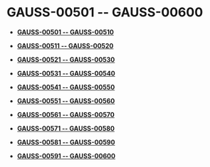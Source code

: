 # GAUSS-00501 -- GAUSS-00600<a name="ZH-CN_TOPIC_0302073399"></a>

-   **[GAUSS-00501 -- GAUSS-00510](GAUSS-00501----GAUSS-00510.md)**  

-   **[GAUSS-00511 -- GAUSS-00520](GAUSS-00511----GAUSS-00520.md)**  

-   **[GAUSS-00521 -- GAUSS-00530](GAUSS-00521----GAUSS-00530.md)**  

-   **[GAUSS-00531 -- GAUSS-00540](GAUSS-00531----GAUSS-00540.md)**  

-   **[GAUSS-00541 -- GAUSS-00550](GAUSS-00541----GAUSS-00550.md)**  

-   **[GAUSS-00551 -- GAUSS-00560](GAUSS-00551----GAUSS-00560.md)**  

-   **[GAUSS-00561 -- GAUSS-00570](GAUSS-00561----GAUSS-00570.md)**  

-   **[GAUSS-00571 -- GAUSS-00580](GAUSS-00571----GAUSS-00580.md)**  

-   **[GAUSS-00581 -- GAUSS-00590](GAUSS-00581----GAUSS-00590.md)**  

-   **[GAUSS-00591 -- GAUSS-00600](GAUSS-00591----GAUSS-00600.md)**  


